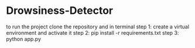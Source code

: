 # Drowsiness-Detector
to run the project clone the repository and in terminal 
step 1: create a virtual environment and activate it
step 2: pip install -r requirements.txt
step 3: python app.py
